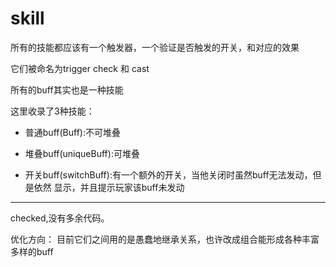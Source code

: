 # skill

所有的技能都应该有一个触发器，一个验证是否触发的开关，和对应的效果

它们被命名为trigger check 和 cast

所有的buff其实也是一种技能

这里收录了3种技能：

* 普通buff(Buff):不可堆叠

* 堆叠buff(uniqueBuff):可堆叠

* 开关buff(switchBuff):有一个额外的开关，当他关闭时虽然buff无法发动，但是依然
显示，并且提示玩家该buff未发动
  
______________________________________

checked,没有多余代码。

优化方向：
目前它们之间用的是愚蠢地继承关系，也许改成组合能形成各种丰富多样的buff